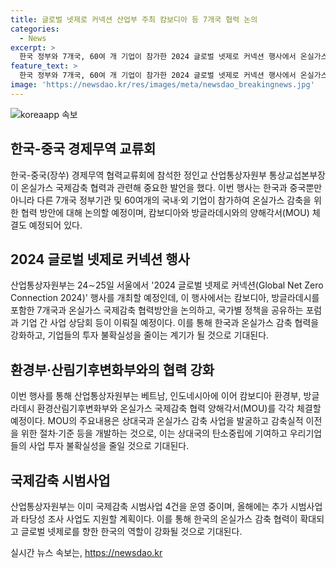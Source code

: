 ```yaml
---
title: 글로벌 넷제로 커넥션 산업부 주최 캄보디아 등 7개국 협력 논의
categories:
  - News
excerpt: >
  한국 정부와 7개국, 60여 개 기업이 참가한 2024 글로벌 넷제로 커넥션 행사에서 온실가스 감축 협력을 모색하고 있다. 이에 따라 한국과 캄보디아, 방글라데시는 온실가스 감축 협력을 위한 양해각서(MOU)를 체결하고, 이를 통해 상대국의 탄소중립에 기여하고 기업들의 사업 투자 불확실성을 줄일 것으로 기대된다. 행사는 기업 간 사업 상담회와 정부 간 양자회의 등으로 이뤄지며, 온실가스 국제감축을 촉진하기 위한 포럼 역시 개최된다. 이를 통해 온실가스 감축 협력을 강화하고 공동사업 발굴이 필요하다는 목표를 달성하기 위한 노력이 진행 중이다.
feature_text: >
  한국 정부와 7개국, 60여 개 기업이 참가한 2024 글로벌 넷제로 커넥션 행사에서 온실가스 감축 협력을 모색하고 있다. 이에 따라 한국과 캄보디아, 방글라데시는 온실가스 감축 협력을 위한 양해각서(MOU)를 체결하고, 이를 통해 상대국의 탄소중립에 기여하고 기업들의 사업 투자 불확실성을 줄일 것으로 기대된다. 행사는 기업 간 사업 상담회와 정부 간 양자회의 등으로 이뤄지며, 온실가스 국제감축을 촉진하기 위한 포럼 역시 개최된다. 이를 통해 온실가스 감축 협력을 강화하고 공동사업 발굴이 필요하다는 목표를 달성하기 위한 노력이 진행 중이다.
image: 'https://newsdao.kr/res/images/meta/newsdao_breakingnews.jpg'
---
```


<p><img src="https://newsdao.kr/res/images/meta/newsdao_breakingnews.jpg" alt="koreaapp 속보" /></p>

<h2 data-ke-size="size26">한국-중국 경제무역 교류회</h2>

<p data-ke-size="size16">한국-중국(장쑤) 경제무역 협력교류회에 참석한 정인교 산업통상자원부 통상교섭본부장이 온실가스 국제감축 협력과 관련해 중요한 발언을 했다. 이번 행사는 한국과 중국뿐만 아니라 다른 7개국 정부기관 및 60여개의 국내·외 기업이 참가하여 온실가스 감축을 위한 협력 방안에 대해 논의할 예정이며, 캄보디아와 방글라데시와의 양해각서(MOU) 체결도 예정되어 있다.</p>

<h2 data-ke-size="size26">2024 글로벌 넷제로 커넥션 행사</h2>

<p data-ke-size="size16">산업통상자원부는 24∼25일 서울에서 '2024 글로벌 넷제로 커넥션(Global Net Zero Connection 2024)' 행사를 개최할 예정인데, 이 행사에서는 캄보디아, 방글라데시를 포함한 7개국과 온실가스 국제감축 협력방안을 논의하고, 국가별 정책을 공유하는 포럼과 기업 간 사업 상담회 등이 이뤄질 예정이다. 이를 통해 한국과 온실가스 감축 협력을 강화하고, 기업들의 투자 불확실성을 줄이는 계기가 될 것으로 기대된다. </p>

<h2 data-ke-size="size26">환경부·산림기후변화부와의 협력 강화</h2>

<p data-ke-size="size16">이번 행사를 통해 산업통상자원부는 베트남, 인도네시아에 이어 캄보디아 환경부, 방글라데시 환경산림기후변화부와 온실가스 국제감축 협력 양해각서(MOU)를 각각 체결할 예정이다. MOU의 주요내용은 상대국과 온실가스 감축 사업을 발굴하고 감축실적 이전을 위한 절차·기준 등을 개발하는 것으로, 이는 상대국의 탄소중립에 기여하고 우리기업들의 사업 투자 불확실성을 줄일 것으로 기대된다.</p>

<h2 data-ke-size="size26">국제감축 시범사업</h2>

<p data-ke-size="size16">산업통상자원부는 이미 국제감축 시범사업 4건을 운영 중이며, 올해에는 추가 시범사업과 타당성 조사 사업도 지원할 계획이다. 이를 통해 한국의 온실가스 감축 협력이 확대되고 글로벌 넷제로를 향한 한국의 역할이 강화될 것으로 기대된다.</p>
실시간 뉴스 속보는, <a href="https://newsdao.kr" rel="dofollow">https://newsdao.kr</a>


